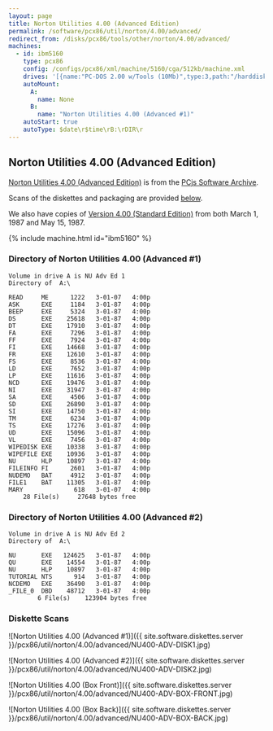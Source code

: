 ```yaml
---
layout: page
title: Norton Utilities 4.00 (Advanced Edition)
permalink: /software/pcx86/util/norton/4.00/advanced/
redirect_from: /disks/pcx86/tools/other/norton/4.00/advanced/
machines:
  - id: ibm5160
    type: pcx86
    config: /configs/pcx86/xml/machine/5160/cga/512kb/machine.xml
    drives: '[{name:"PC-DOS 2.00 w/Tools (10Mb)",type:3,path:"/harddisks/pcx86/sys/dos/ibm/2.00/PCDOS200-C400.json"},{name:"MS-DOS 1.x/2.x Source (10Mb)",type:3,path:"/harddisks/pcx86/sys/dos/microsoft/2.00/MSDOS-SRC.json"}]'
    autoMount:
      A:
        name: None
      B:
        name: "Norton Utilities 4.00 (Advanced #1)"
    autoStart: true
    autoType: $date\r$time\rB:\rDIR\r
---
```


Norton Utilities 4.00 (Advanced Edition)
----------------------------------------

[Norton Utilities 4.00 (Advanced Edition)](#directory-of-norton-utilities-400-advanced-1) is from the
[PCjs Software Archive](/software/pcx86/sw/misc/pcjs/).

Scans of the diskettes and packaging are provided [below](#diskette-scans).

We also have copies of [Version 4.00 (Standard Edition)](../) from both March 1, 1987 and May 15, 1987.

{% include machine.html id="ibm5160" %}

### Directory of Norton Utilities 4.00 (Advanced #1)

    Volume in drive A is NU Adv Ed 1
    Directory of  A:\

    READ     ME      1222   3-01-07   4:00p
    ASK      EXE     1184   3-01-87   4:00p
    BEEP     EXE     5324   3-01-87   4:00p
    DS       EXE    25618   3-01-87   4:00p
    DT       EXE    17910   3-01-87   4:00p
    FA       EXE     7296   3-01-87   4:00p
    FF       EXE     7924   3-01-87   4:00p
    FI       EXE    14668   3-01-87   4:00p
    FR       EXE    12610   3-01-87   4:00p
    FS       EXE     8536   3-01-87   4:00p
    LD       EXE     7652   3-01-87   4:00p
    LP       EXE    11616   3-01-87   4:00p
    NCD      EXE    19476   3-01-87   4:00p
    NI       EXE    31947   3-01-87   4:00p
    SA       EXE     4506   3-01-87   4:00p
    SD       EXE    26890   3-01-87   4:00p
    SI       EXE    14750   3-01-87   4:00p
    TM       EXE     6234   3-01-87   4:00p
    TS       EXE    17276   3-01-87   4:00p
    UD       EXE    15096   3-01-87   4:00p
    VL       EXE     7456   3-01-87   4:00p
    WIPEDISK EXE    10338   3-01-87   4:00p
    WIPEFILE EXE    10936   3-01-87   4:00p
    NU       HLP    10897   3-01-87   4:00p
    FILEINFO FI      2601   3-01-87   4:00p
    NUDEMO   BAT     4912   3-01-87   4:00p
    FILE1    BAT    11305   3-01-87   4:00p
    MARY              618   3-01-07   4:00p
        28 File(s)     27648 bytes free

### Directory of Norton Utilities 4.00 (Advanced #2)

    Volume in drive A is NU Adv Ed 2
    Directory of  A:\

    NU       EXE   124625   3-01-87   4:00p
    QU       EXE    14554   3-01-87   4:00p
    NU       HLP    10897   3-01-87   4:00p
    TUTORIAL NTS      914   3-01-87   4:00p
    NCDEMO   EXE    36490   3-01-87   4:00p
    _FILE_0  DBD    48712   3-01-87   4:00p
            6 File(s)    123904 bytes free

### Diskette Scans

![Norton Utilities 4.00 (Advanced #1)]({{ site.software.diskettes.server }}/pcx86/util/norton/4.00/advanced/NU400-ADV-DISK1.jpg)

![Norton Utilities 4.00 (Advanced #2)]({{ site.software.diskettes.server }}/pcx86/util/norton/4.00/advanced/NU400-ADV-DISK2.jpg)

![Norton Utilities 4.00 (Box Front)]({{ site.software.diskettes.server }}/pcx86/util/norton/4.00/advanced/NU400-ADV-BOX-FRONT.jpg)

![Norton Utilities 4.00 (Box Back)]({{ site.software.diskettes.server }}/pcx86/util/norton/4.00/advanced/NU400-ADV-BOX-BACK.jpg)
